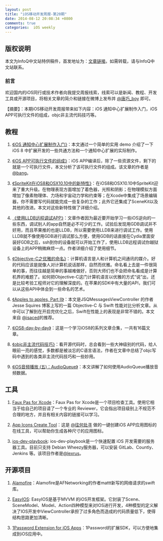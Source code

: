 ```yaml
---
layout: post
title: "iOS移动开发周报-第20期"
date: 2014-08-12 20:08:34 +0800
comments: true
categories:  iOS weekly
---
```


## 版权说明

本文为InfoQ中文站特供稿件，首发地址为：[文章链接](http://www.infoq.com/cn/news/2014/08/ios-notification-center)。如需转载，请与InfoQ中文站联系。

### 前言

欢迎国内的iOS同行或技术作者向我提交周报线索，线索可以是新闻、教程、开发工具或开源项目，将相关文章的简介和链接在微博上发布并 [@唐巧_boy](http://weibo.com/tangqiaoboy) 即可。

【摘要】：本期iOS移动开发周报带来如下内容：iOS 通知中心扩展制作入门，iOS APP可执行文件的组成，objc非主流代码技巧等。

## 教程

 1. [《iOS 通知中心扩展制作入门》](http://onevcat.com/2014/08/notification-today-widget/)：本文通过一个简单的实用 demo 介绍了一下 iOS 8 中扩展开发的一些共通方法和一个通知中心扩展的实际制作。

 1. [《iOS APP可执行文件的组成》](http://blog.cnbang.net/tech/2296/)：iOS APP编译后，除了一些资源文件，剩下的就是一个可执行文件，本文分析了该可执行文件的组成。该文章的作者是 [@bang](http://weibo.com/bang)。

 1. [《SpriteKit在iOS8和OSX10.10中的新特性》](http://yulingtianxia.com/blog/2014/08/08/spritekitzai-ios8he-osx10-dot-10zhong-de-xin-te-xing/#jtss-tsina)：在iOS8和OSX10.10中SpriteKit迎来了重大升级。在物理表现方面增加了着色器，光照和阴影；在物理模拟方面增加了像素物理体、力场和宇宙动力学和约束等；在Xcode中集成了场景编辑器，你不需要写代码就能完成一些复杂的工作；此外它还集成了SceneKit以及其他的改进。本文对这些新特性做了详细介绍。

 1. [《使用LLDB远程调试APP》](http://billwang1990.github.io/blog/2014/08/07/remote-use-lldb/)：文章作者因为最近要开始学习一些iOS逆向的一些东西，调试别人的app自然是必不可少的工作。试验后发现用GDB调试并不好用，而且苹果推的也是LLDB，所以需要使用LLDB来进行调试工作。使用LLDB就不像使用GDB进行调试那么方便，使用GDB的话直接在Cydia里面安装好GDB之后，ssh到你的设备就可以开始工作了，使用LLDB远程调试你越狱设备上的APP稍微麻烦一点。作者详细介绍了使用细节。

 1. [《Objective-C之优雅的命名》](http://blog.xcodev.com/archives/objective-c-naming/)：计算机语言是人和计算机之间通讯的媒介。好的代码应该是就像人对计算机说话那样，自然而优雅。命名看上去是一件很简单的事，而往往越是简单的事越难做好，否则大师们也不会把命名看成是计算机界的难题了。如何把Objective-C这门计算机语言以优雅的方式“说”出，还是比较考验工程师对它的理解深度的。在苹果的SDK中有大量的API，我们可以从这些API中体会到一些命名的艺术。

 1. [《Apples to apples, Part II》](http://www.jessesquires.com/apples-to-apples-part-two/)：本文是JSQMessagesViewController 的作者 Jesse Squires 博客上写的一篇 Objective-C 与 Swift 性能对比分析文章。从中可以了解到在开启完优化之后，Swift在性能上的表现是非常不错的。本文来自 [@isaced](http://weibo.com/u/2034474825)的推荐。

 1. [《iOS8-day-by-day》](https://github.com/ShinobiControls/iOS8-day-by-day)：这是一个学习iOS8的系列文章合集，一共有16篇文章。

 1. [《objc非主流代码技巧》](http://blog.sunnyxx.com/2014/08/02/objc-weird-code/)：看开源代码时，总会看到一些大神级别的代码，给人眼前一亮的感觉，多数都是被淡忘的C语言语法，作者在文章中总结了objc写码中遇到的各类非主流代码技巧和一些妙用。

 1. [《iOS音频播放 (五)：AudioQueue》](http://msching.github.io/blog/2014/08/02/audio-in-ios-5/)：本文讲解了如何使用AudioQueue播放音频数据。

## 工具

 1. [Faux Pas for Xcode](http://fauxpasapp.com/)：Faux Pas for Xcode是一个项目检查工具。使用它相当于给自己的项目请了一个专业的 Reviewer，它会指出项目级别上不规范不合理的地方，并且有相关内容的链接可以学习。

 1. [App Icons Create Tool](http://ios.b2mp.cn/tools)：这是  [@往何处寻](http://weibo.com/helou?from=usercardnew) 做的一键创建iOS APP应用图标的在线工具，可以帮助你生成各种尺寸的应用图标。

 1. [ios-dev-playbook](https://github.com/lexrus/ios-dev-playbook): ios-dev-playbook是一个快速配置 iOS 开发需要的服务器工具。目前只支持 Debian Wheezy服务器，可以安装 GitLab、Countly、Jenkins 等。该项目作者是[@lexrus](https://twitter.com/lexrus)。

## 开源项目

 1. [Alamofire](https://github.com/Alamofire/Alamofire)：Alamofire是AFNetworking的作者mattt新写的网络请求的swift库。

 1. [EasyIOS](http://www.oschina.net/p/easyios): EasyIOS是基于MVVM 的iOS开发框架。它封装了Scene、SceneModel、Model、Action四种模型来对IOS进行开发，4种模型的定义解决了IOS开发中ViewController承担了过多角色而造成的代码质量低下，使得结构思路更加清晰。
 
 1. [1Password Extension for iOS Apps](https://github.com/AgileBits/onepassword-app-extension)：1Password的扩展SDK，可以方便地集成到iOS应用中。

